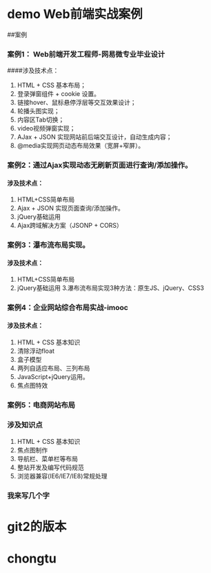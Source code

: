 # demo Web前端实战案例
##案例
### 案例1： Web前端开发工程师-网易微专业毕业设计
####涉及技术点：
1. HTML + CSS 基本布局；
2. 登录弹窗组件 + cookie 设置。 
3. 链接hover、鼠标悬停浮层等交互效果设计；
4. 轮播头图实现；
5. 内容区Tab切换；
6. video视频弹窗实现；
7. AJax + JSON 实现网站前后端交互设计，自动生成内容；
8. @media实现网页动态布局效果（宽屏+窄屏）。

### 案例2：通过Ajax实现动态无刷新页面进行查询/添加操作。
#### 涉及技术点：
1. HTML+CSS简单布局
2. Ajax + JSON 实现页面查询/添加操作。
3. jQuery基础运用
4. Ajax跨域解决方案（JSONP + CORS）

### 案例3：瀑布流布局实现。
#### 涉及技术点：
1. HTML+CSS简单布局
2. jQuery基础运用
3.瀑布流布局实现3种方法：原生JS、jQuery、CSS3

### 案例4：企业网站综合布局实战-imooc
#### 涉及技术点：
1. HTML + CSS 基本知识
2. 清除浮动float
3. 盒子模型
4. 两列自适应布局、三列布局
5. JavaScript+jQuery运用。
6. 焦点图特效

### 案例5：电商网站布局
### 涉及知识点
1. HTML + CSS 基本知识
2. 焦点图制作
3. 导航栏、菜单栏等布局
4. 整站开发及编写代码规范
5. 浏览器兼容(IE6/IE7/IE8)常规处理

### 我来写几个字

# git2的版本
#  chongtu
